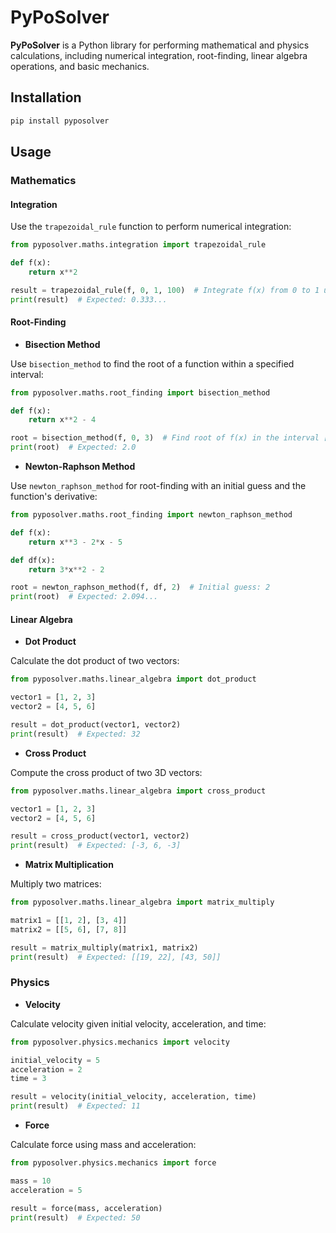 # PyPoSolver

**PyPoSolver** is a Python library for performing mathematical and physics calculations, including numerical integration, root-finding, linear algebra operations, and basic mechanics.

## Installation

```bash
pip install pyposolver 
```

## Usage

### Mathematics

#### Integration

Use the `trapezoidal_rule` function to perform numerical integration:

```python
from pyposolver.maths.integration import trapezoidal_rule

def f(x):
    return x**2

result = trapezoidal_rule(f, 0, 1, 100)  # Integrate f(x) from 0 to 1 using 100 intervals
print(result)  # Expected: 0.333...
```

#### Root-Finding

- **Bisection Method**

Use `bisection_method` to find the root of a function within a specified interval:

```python
from pyposolver.maths.root_finding import bisection_method

def f(x):
    return x**2 - 4

root = bisection_method(f, 0, 3)  # Find root of f(x) in the interval [0, 3]
print(root)  # Expected: 2.0
```

- **Newton-Raphson Method**

Use `newton_raphson_method` for root-finding with an initial guess and the function's derivative:

```python
from pyposolver.maths.root_finding import newton_raphson_method

def f(x):
    return x**3 - 2*x - 5

def df(x):
    return 3*x**2 - 2

root = newton_raphson_method(f, df, 2)  # Initial guess: 2
print(root)  # Expected: 2.094...
```

#### Linear Algebra

- **Dot Product**

Calculate the dot product of two vectors:

```python
from pyposolver.maths.linear_algebra import dot_product

vector1 = [1, 2, 3]
vector2 = [4, 5, 6]

result = dot_product(vector1, vector2)
print(result)  # Expected: 32
```

- **Cross Product**

Compute the cross product of two 3D vectors:

```python
from pyposolver.maths.linear_algebra import cross_product

vector1 = [1, 2, 3]
vector2 = [4, 5, 6]

result = cross_product(vector1, vector2)
print(result)  # Expected: [-3, 6, -3]
```

- **Matrix Multiplication**

Multiply two matrices:

```python
from pyposolver.maths.linear_algebra import matrix_multiply

matrix1 = [[1, 2], [3, 4]]
matrix2 = [[5, 6], [7, 8]]

result = matrix_multiply(matrix1, matrix2)
print(result)  # Expected: [[19, 22], [43, 50]]
```

### Physics

- **Velocity**

Calculate velocity given initial velocity, acceleration, and time:

```python
from pyposolver.physics.mechanics import velocity

initial_velocity = 5
acceleration = 2
time = 3

result = velocity(initial_velocity, acceleration, time)
print(result)  # Expected: 11
```

- **Force**

Calculate force using mass and acceleration:

```python
from pyposolver.physics.mechanics import force

mass = 10
acceleration = 5

result = force(mass, acceleration)
print(result)  # Expected: 50
```